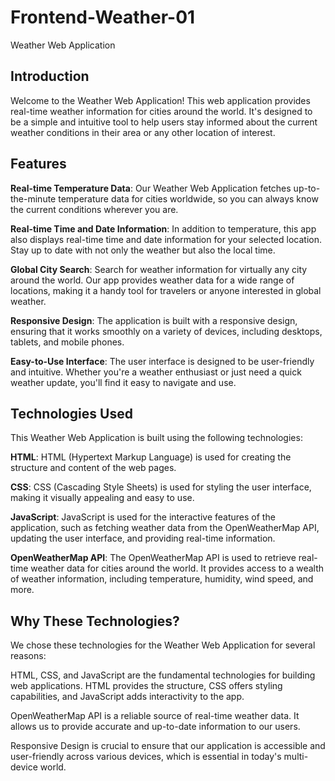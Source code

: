 # Frontend-Weather-01
Weather Web Application

## Introduction

Welcome to the Weather Web Application! This web application provides real-time weather information for cities around the world. It's designed to be a simple and intuitive tool to help users stay informed about the current weather conditions in their area or any other location of interest.

## Features
**Real-time Temperature Data**: Our Weather Web Application fetches up-to-the-minute temperature data for cities worldwide, so you can always know the current conditions wherever you are.

**Real-time Time and Date Information**: In addition to temperature, this app also displays real-time time and date information for your selected location. Stay up to date with not only the weather but also the local time.

**Global City Search**: Search for weather information for virtually any city around the world. Our app provides weather data for a wide range of locations, making it a handy tool for travelers or anyone interested in global weather.

**Responsive Design**: The application is built with a responsive design, ensuring that it works smoothly on a variety of devices, including desktops, tablets, and mobile phones.

**Easy-to-Use Interface**: The user interface is designed to be user-friendly and intuitive. Whether you're a weather enthusiast or just need a quick weather update, you'll find it easy to navigate and use.


## Technologies Used
This Weather Web Application is built using the following technologies:

**HTML**: HTML (Hypertext Markup Language) is used for creating the structure and content of the web pages.

**CSS**: CSS (Cascading Style Sheets) is used for styling the user interface, making it visually appealing and easy to use.

**JavaScript**: JavaScript is used for the interactive features of the application, such as fetching weather data from the OpenWeatherMap API, updating the user interface, and providing real-time information.

**OpenWeatherMap API**: The OpenWeatherMap API is used to retrieve real-time weather data for cities around the world. It provides access to a wealth of weather information, including temperature, humidity, wind speed, and more.

## Why These Technologies?
We chose these technologies for the Weather Web Application for several reasons:

HTML, CSS, and JavaScript are the fundamental technologies for building web applications. HTML provides the structure, CSS offers styling capabilities, and JavaScript adds interactivity to the app.

OpenWeatherMap API is a reliable source of real-time weather data. It allows us to provide accurate and up-to-date information to our users.

Responsive Design is crucial to ensure that our application is accessible and user-friendly across various devices, which is essential in today's multi-device world.
